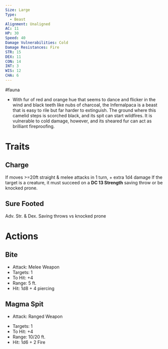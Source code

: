 ```yaml
---
Size: Large
Type:
  - Beast
Alignment: Unaligned
AC: 11
HP: 30
Speed: 40
Damage Vulnerabilities: Cold
Damage Resistances: Fire
STR: 15
DEX: 11
CON: 14
INT: 3
WIS: 12
CHA: 6
---
```

#fauna 
- With fur of red and orange hue that seems to dance and flicker in the wind and black teeth like nubs of charcoal, the Infernalpaca is a beast that is easy to rile but far harder to extinguish. The ground where this camelid steps is scorched black, and its spit can start wildfires. It is vulnerable to cold damage, however, and its sheared fur can act as brilliant fireproofing.
# Traits
## Charge
If moves >=20ft straight & melee attacks in 1 turn, + extra 1d4 damage
If the target is a creature, it must succeed on a **DC 13 Strength** saving throw or be knocked prone.
## Sure Footed
Adv. Str. & Dex. Saving throws vs knocked prone
# Actions
## Bite
* Attack: Melee Weapon
* Targets: 1
* To Hit: +4
* Range: 5 ft.
* Hit: 1d8 + 4 piercing
## Magma Spit
- Attack: Ranged Weapon
* Targets: 1
* To Hit: +4
* Range: 10/20 ft.
* Hit: 1d6 + 2 Fire